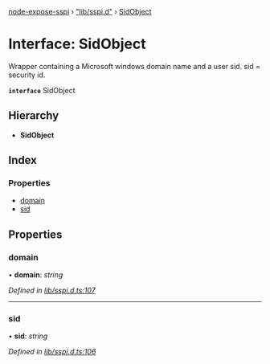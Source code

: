 [node-expose-sspi](../README.md) › ["lib/sspi.d"](../modules/_lib_sspi_d_.md) › [SidObject](_lib_sspi_d_.sidobject.md)

# Interface: SidObject

Wrapper containing a Microsoft windows domain name and a user sid.
sid = security id.

**`interface`** SidObject

## Hierarchy

* **SidObject**

## Index

### Properties

* [domain](_lib_sspi_d_.sidobject.md#domain)
* [sid](_lib_sspi_d_.sidobject.md#sid)

## Properties

###  domain

• **domain**: *string*

*Defined in [lib/sspi.d.ts:107](https://github.com/jlguenego/node-expose-sspi/blob/b79cf99/lib/sspi.d.ts#L107)*

___

###  sid

• **sid**: *string*

*Defined in [lib/sspi.d.ts:106](https://github.com/jlguenego/node-expose-sspi/blob/b79cf99/lib/sspi.d.ts#L106)*
